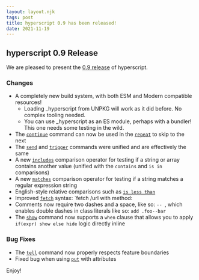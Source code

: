 ```yaml
---
layout: layout.njk
tags: post
title: hyperscript 0.9 has been released!
date: 2021-11-19
---
```


## hyperscript 0.9 Release

We are pleased to present the
[0.9 release](https://unpkg.com/browse/hyperscript.org@0.9.0/)
of hyperscript.

### Changes

* A completely new build system, with both ESM and Modern compatible resources!
  * Loading _hyperscript from UNPKG will work as it did before. No complex tooling needed.
  * You can use _hyperscript as an ES module, perhaps with a bundler! This one needs some testing in the wild. 
* The [`continue`](/commands/continue) command can now be used in the [`repeat`](/commands/repeat) to skip to the next
* The [`send`](/commands/send) and [`trigger`](/commands/trigger) commands were unified and are effectively the same
* A new [`includes`](/expressions/comparison-operator) comparison operator for testing if a string or array contains
  another value (unified with the `contains` and `is in` comparisons)
* A new [`matches`](/expressions/comparison-operator) comparison operator for testing if a string matches a regular
  expression string
* English-style relative comparisons such as [`is less than`](/expressions/comparison-operator)
* Improved [`fetch`](/commands/fetch) syntax:
  `fetch /url with method: 
* Comments now require two dashes and a space, like so: `-- `, which enables double dashes in class literals like so:
  `add .foo--bar`
* The [`show`](/commands/show) command now supports a `when` clause that allows you to apply `if(expr) show else hide`
  logic directly inline


### Bug Fixes

* The [`tell`](/commands/tell) command now properly respects feature boundaries
* Fixed bug when using [`put`](/commands/put) with attributes

Enjoy!
